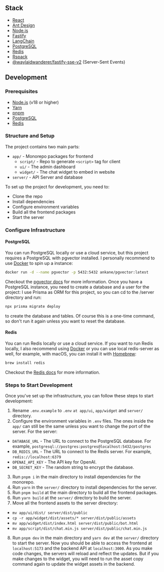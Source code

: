 ## Stack

- [React](https://reactjs.org/)
- [Ant Design](https://ant.design/)
- [Node.js](https://nodejs.org/)
- [Fastify](https://www.fastify.io/)
- [LangChain](https://langchain.com/)
- [PostgreSQL](https://www.postgresql.org/)
- [Redis](https://redis.io/)
- [Rspack](https://rspack.dev)
- [@waylaidwanderer/fastify-sse-v2](https://github.com/waylaidwanderer/fastify-sse-v2) (Server-Sent Events)

## Development

### Prerequisites

- [Node.js](https://nodejs.org/) (v18 or higher)
- [Yarn](https://yarnpkg.com/)
- [pnpm](https://pnpm.io/)
- [PostgreSQL](https://www.postgresql.org/)
- [Redis](https://redis.io/)

### Structure and Setup

The project contains two main parts:

- `app/` - Monorepo packages for frontend
  - `script/` - Repo to generate `<script>` tag for client
  - `ui/` - The admin dashboard
  - `widget/` - The chat widget to embed in website
- `server/` - API Server and database

To set up the project for development, you need to:

- Clone the repo
- Install dependencies
- Configure environment variables
- Build all the frontend packages
- Start the server

### Configure Infrastructure

#### PostgreSQL

You can run PostgreSQL locally or use a cloud service, but this project requires a PostgreSQL with pgvector installed. I
personally recommend to use [Docker](https://www.docker.com/) to spin up a instance:

```bash
docker run -d --name pgvector -p 5432:5432 ankane/pgvector:latest
```

Checkout the [pgvector docs](https://github.com/pgvector/pgvector) for more information.
Once you have a PostgreSQL instance, you need to create a database and a user for the project:
I use Prisma as ORM for this project, so you can cd to the /server directory and run:

```bash
npx prisma migrate deploy
```

to create the database and tables. Of course this is a one-time command, so don't run it again unless you want to reset
the database.

#### Redis

You can run Redis locally or use a cloud service.
If you want to run Redis locally, I also recommend using [Docker](https://www.docker.com/) or you can use local
redis-server as well, for example, with macOS, you can install it with [Homebrew](https://brew.sh/):

```bash
brew install redis
```

Checkout the [Redis docs](https://redis.io/topics/quickstart) for more information.

### Steps to Start Development

Once you've set up the infrastructure, you can follow these steps to start development:

1. Rename `.env.example` to `.env` `at app/ui`, `app/widget` and `server/` directory.
2. Configure the environment variables in `.env` files. The ones inside the `app/` can still be the same unless you want
   to change the port of the server. For the server:

- `DATABASE_URL` - The URL to connect to the PostgreSQL database. For
  example, `postgresql://postgres:postgres@localhost:5432/postgres`
- `DB_REDIS_URL` - The URL to connect to the Redis server. For example, `redis://localhost:6379`
- `OPENAI_API_KEY` - The API key for OpenAI.
- `DB_SECRET_KEY` - The random string to encrypt the database.

3. Run `pnpm i` in the main directory to install dependencies for the monorepo.
4. Run `yarn` in the `server/` directory to install dependencies for the server.
5. Run `pnpm build` at the main directory to build all the frontend packages.
6. Run `yarn build` at the `server/` directory to build the server.
7. Move all the frontend assets to the server directory:

- `mv app/ui/dist/ server/dist/public`
- `cp -r app/widget/dist/assets/* server/dist/public/assets`
- `mv app/widget/dist/index.html server/dist/public/bot.html`
- `mv app/script/dist/chat.min.js server/dist/public/chat.min.js`

8. Run `pnpm dev` in the main directory and `yarn dev` at the `server/` directory to start the server.
   Now you should be able to access the frontend at `localhost:5173` and the backend API at `localhost:3000`. As you
   make code changes, the servers will reload and reflect the updates. But if you make changes to the widget, you will
   need to run the asset copy command again to update the widget assets in the backend.
